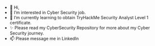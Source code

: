 - 👋 Hi,
- 👀 I’m interested in Cyber Security job.
- 🌱 I’m currently learning to obtain TryHackMe Security Analyst Level 1 certificate.
- ✨ Please read my CyberSecurity Repository for more about my Cyber Security journey.
- 📫 Please message me in LinkedIn

<!---
CheeZee22/CheeZee22 is a ✨ special ✨ repository because its `README.md` (this file) appears on your GitHub profile.
You can click the Preview link to take a look at your changes.
--->
